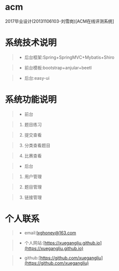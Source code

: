 # acm

2017毕业设计(20131106103-刘雪岗)[ACM在线评测系统]


# 系统技术说明

> - 后台框架:Spring+SpringMVC+Mybatis+Shiro

> - 前台模板:bootstrap+anjular+beetl

> - 后台:easy-ui


# 系统功能说明

> - 前台

> 1. 题目练习

> 2. 提交查看

> 3. 分类查看题目

> 4. 比赛查看

> - 后台

> 1. 用户管理

> 2. 题目管理

> 3. 链接管理


# 个人联系

> - email:[lxghoney@163.com](lxghoney@163.com)

> - 个人网站:[https://xuegangliu.github.io](https://xuegangliu.github.io)

> - github:[https://github.com/xuegangliu](https://github.com/xuegangliu)
